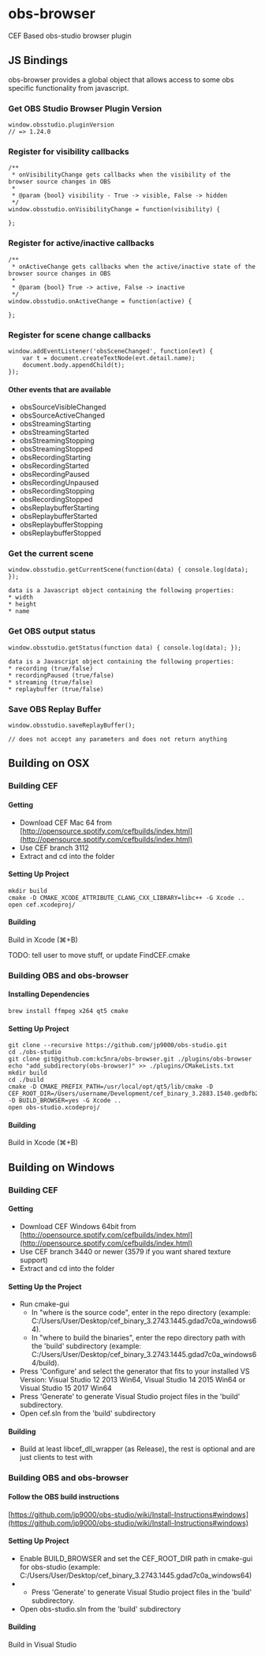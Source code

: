# obs-browser

CEF Based obs-studio browser plugin

## JS Bindings

obs-browser provides a global object that allows access to some obs specific functionality from javascript.

### Get OBS Studio Browser Plugin Version
```
window.obsstudio.pluginVersion
// => 1.24.0
```

### Register for visibility callbacks
```
/**
 * onVisibilityChange gets callbacks when the visibility of the browser source changes in OBS
 *
 * @param {bool} visibility - True -> visible, False -> hidden
 */
window.obsstudio.onVisibilityChange = function(visibility) {
	
};
```

### Register for active/inactive callbacks
```
/**
 * onActiveChange gets callbacks when the active/inactive state of the browser source changes in OBS
 *
 * @param {bool} True -> active, False -> inactive
 */
window.obsstudio.onActiveChange = function(active) {
	
};
```

### Register for scene change callbacks
```
window.addEventListener('obsSceneChanged', function(evt) {
	var t = document.createTextNode(evt.detail.name);
    document.body.appendChild(t);
});
```
#### Other events that are available
* obsSourceVisibleChanged
* obsSourceActiveChanged
* obsStreamingStarting
* obsStreamingStarted
* obsStreamingStopping
* obsStreamingStopped
* obsRecordingStarting
* obsRecordingStarted
* obsRecordingPaused
* obsRecordingUnpaused
* obsRecordingStopping
* obsRecordingStopped
* obsReplaybufferStarting
* obsReplaybufferStarted
* obsReplaybufferStopping
* obsReplaybufferStopped

### Get the current scene
```
window.obsstudio.getCurrentScene(function(data) { console.log(data); });

data is a Javascript object containing the following properties:
* width
* height
* name
```

### Get OBS output status
```
window.obsstudio.getStatus(function data) { console.log(data); });

data is a Javascript object containing the following properties:
* recording (true/false)
* recordingPaused (true/false)
* streaming (true/false)
* replaybuffer (true/false)
```

### Save OBS Replay Buffer
```
window.obsstudio.saveReplayBuffer();

// does not accept any parameters and does not return anything
```

## Building on OSX

### Building CEF
#### Getting
*  Download CEF Mac 64 from [http://opensource.spotify.com/cefbuilds/index.html](http://opensource.spotify.com/cefbuilds/index.html)
  *  Use CEF branch 3112
*  Extract and cd into the folder

#### Setting Up Project
```
mkdir build
cmake -D CMAKE_XCODE_ATTRIBUTE_CLANG_CXX_LIBRARY=libc++ -G Xcode ..
open cef.xcodeproj/
```

#### Building
Build in Xcode (⌘+B)

TODO: tell user to move stuff, or update FindCEF.cmake

### Building OBS and obs-browser
#### Installing Dependencies
```
brew install ffmpeg x264 qt5 cmake
```

#### Setting Up Project
```
git clone --recursive https://github.com/jp9000/obs-studio.git
cd ./obs-studio
git clone git@github.com:kc5nra/obs-browser.git ./plugins/obs-browser
echo "add_subdirectory(obs-browser)" >> ./plugins/CMakeLists.txt
mkdir build
cd ./build
cmake -D CMAKE_PREFIX_PATH=/usr/local/opt/qt5/lib/cmake -D CEF_ROOT_DIR=/Users/username/Development/cef_binary_3.2883.1540.gedbfb20_macosx64 -D BUILD_BROWSER=yes -G Xcode ..
open obs-studio.xcodeproj/
```

#### Building
Build in Xcode (⌘+B)

## Building on Windows

### Building CEF
#### Getting
*  Download CEF Windows 64bit from [http://opensource.spotify.com/cefbuilds/index.html](http://opensource.spotify.com/cefbuilds/index.html)
  *  Use CEF branch 3440 or newer (3579 if you want shared texture support)
*  Extract and cd into the folder

#### Setting Up the Project
* Run cmake-gui
  * In "where is the source code", enter in the repo directory (example: C:/Users/User/Desktop/cef_binary_3.2743.1445.gdad7c0a_windows64).
  * In "where to build the binaries", enter the repo directory path with the 'build' subdirectory (example: C:/Users/User/Desktop/cef_binary_3.2743.1445.gdad7c0a_windows64/build).
* Press 'Configure' and select the generator that fits to your installed VS Version:
Visual Studio 12 2013 Win64, Visual Studio 14 2015 Win64 or Visual Studio 15 2017 Win64
* Press 'Generate' to generate Visual Studio project files in the 'build' subdirectory.
* Open cef.sln from the 'build' subdirectory

#### Building
* Build at least libcef_dll_wrapper (as Release), the rest is optional and are just clients to test with

### Building OBS and obs-browser
#### Follow the OBS build instructions
[https://github.com/jp9000/obs-studio/wiki/Install-Instructions#windows](https://github.com/jp9000/obs-studio/wiki/Install-Instructions#windows)

#### Setting Up Project
* Enable BUILD_BROWSER and set the CEF_ROOT_DIR path in cmake-gui for obs-studio (example: C:/Users/User/Desktop/cef_binary_3.2743.1445.gdad7c0a_windows64)
* * Press 'Generate' to generate Visual Studio project files in the 'build' subdirectory.
* Open obs-studio.sln from the 'build' subdirectory

#### Building
Build in Visual Studio
